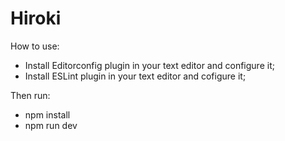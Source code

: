 # Hiroki

How to use:

- Install Editorconfig plugin in your text editor and configure it;
- Install ESLint plugin in your text editor and cofigure it;

Then run:
- npm install
- npm run dev
